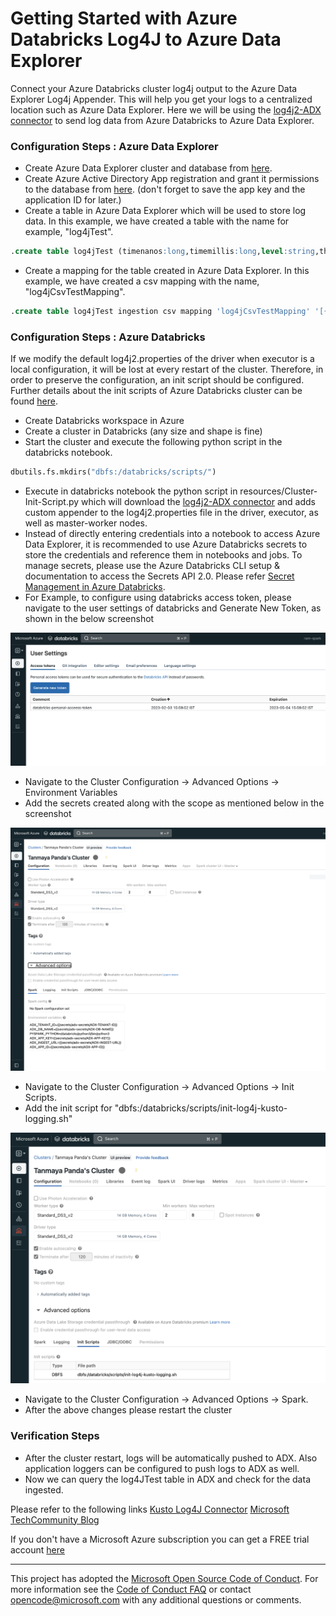 # Getting Started with Azure Databricks Log4J to Azure Data Explorer

Connect your Azure Databricks cluster log4j output to the Azure Data Explorer Log4j Appender. This will help you get your logs to a centralized location such as Azure Data Explorer.
Here we will be using the [log4j2-ADX connector](https://github.com/Azure/azure-kusto-log4j) to send log data from Azure Databricks to Azure Data Explorer.

### Configuration Steps : Azure Data Explorer

- Create Azure Data Explorer cluster and database from [here](https://learn.microsoft.com/en-us/azure/data-explorer/create-cluster-database-portal).
- Create Azure Active Directory App registration and grant it permissions to the database from [here](https://learn.microsoft.com/en-us/azure/data-explorer/provision-azure-ad-app). (don't forget to save the app key and the application ID for later.)
- Create a table in Azure Data Explorer which will be used to store log data. In this example, we have created a table with the name for example, "log4jTest".

```sql
.create table log4jTest (timenanos:long,timemillis:long,level:string,threadid:string,threadname:string,threadpriority:int,formattedmessage:string,loggerfqcn:string,loggername:string,marker:string,thrownproxy:string,source:string,contextmap:string,contextstack:string)
```
- Create a mapping for the table created in Azure Data Explorer. In this example, we have created a csv mapping with the name, "log4jCsvTestMapping".

```sql
.create table log4jTest ingestion csv mapping 'log4jCsvTestMapping' '[{"Name":"timenanos","DataType":"","Ordinal":"0","ConstValue":null},{"Name":"timemillis","DataType":"","Ordinal":"1","ConstValue":null},{"Name":"level","DataType":"","Ordinal":"2","ConstValue":null},{"Name":"threadid","DataType":"","Ordinal":"3","ConstValue":null},{"Name":"threadname","DataType":"","Ordinal":"4","ConstValue":null},{"Name":"threadpriority","DataType":"","Ordinal":"5","ConstValue":null},{"Name":"formattedmessage","DataType":"","Ordinal":"6","ConstValue":null},{"Name":"loggerfqcn","DataType":"","Ordinal":"7","ConstValue":null},{"Name":"loggername","DataType":"","Ordinal":"8","ConstValue":null},{"Name":"marker","DataType":"","Ordinal":"9","ConstValue":null},{"Name":"thrownproxy","DataType":"","Ordinal":"10","ConstValue":null},{"Name":"source","DataType":"","Ordinal":"11","ConstValue":null},{"Name":"contextmap","DataType":"","Ordinal":"12","ConstValue":null},{"Name":"contextstack","DataType":"","Ordinal":"13","ConstValue":null}]'
```

### Configuration Steps : Azure Databricks

If we modify the default log4j2.properties of the driver when executor is a local configuration, it will be lost at every restart of the cluster. Therefore, in order to preserve the configuration, an init script should be configured.
Further details about the init scripts of Azure Databricks cluster can be found [here](https://docs.databricks.com/clusters/init-scripts.html).

- Create Databricks workspace in Azure
- Create a cluster in Databricks (any size and shape is fine)
- Start the cluster and execute the following python script in the databricks notebook.

```python
dbutils.fs.mkdirs("dbfs:/databricks/scripts/")
```
- Execute in databricks notebook the python script in resources/Cluster-Init-Script.py which will download the [log4j2-ADX connector](https://github.com/Azure/azure-kusto-log4j) and adds custom appender to the log4j2.properties file in the driver, executor, as well as master-worker nodes.
- Instead of directly entering credentials into a notebook to access Azure Data Explorer, it is recommended to use Azure Databricks secrets to store the credentials and reference them in notebooks and jobs. To manage secrets, please use the Azure Databricks CLI setup & documentation to access the Secrets API 2.0. Please refer [Secret Management in Azure Databricks](https://learn.microsoft.com/en-us/azure/databricks/security/secrets/).
- For Example, to configure using databricks access token, please navigate to the user settings of databricks and Generate New Token, as shown in the below screenshot

![alt text](resources/databricks-token-screenshot.png)
- Navigate to the Cluster Configuration -> Advanced Options -> Environment Variables
- Add the secrets created along with the scope as mentioned below in the screenshot

![alt text](resources/databricks-env-secrets-screenshot.png)

- Navigate to the Cluster Configuration -> Advanced Options -> Init Scripts.
- Add the init script for "dbfs:/databricks/scripts/init-log4j-kusto-logging.sh"

![alt text](resources/databricks-cluster-config-screenshot.png)

- Navigate to the Cluster Configuration -> Advanced Options -> Spark.
- After the above changes please restart the cluster 

### Verification Steps
- After the cluster restart, logs will be automatically pushed to ADX. Also application loggers can be configured to push logs to ADX as well.
- Now we can query the log4JTest table in ADX and check for the data ingested.

Please refer to the following links
[Kusto Log4J Connector](https://github.com/Azure/azure-kusto-log4j)
[Microsoft TechCommunity Blog](https://techcommunity.microsoft.com/t5/blogs/blogworkflowpage/blog-id/AzureDataExplorer/article-id/378)

If you don't have a Microsoft Azure subscription you can get a FREE trial
account [here](http://go.microsoft.com/fwlink/?LinkId=330212)

---

This project has adopted the [Microsoft Open Source Code of Conduct](https://opensource.microsoft.com/codeofconduct/).
For more information see the [Code of Conduct FAQ](https://opensource.microsoft.com/codeofconduct/faq/) or
contact [opencode@microsoft.com](mailto:opencode@microsoft.com) with any additional questions or comments.
